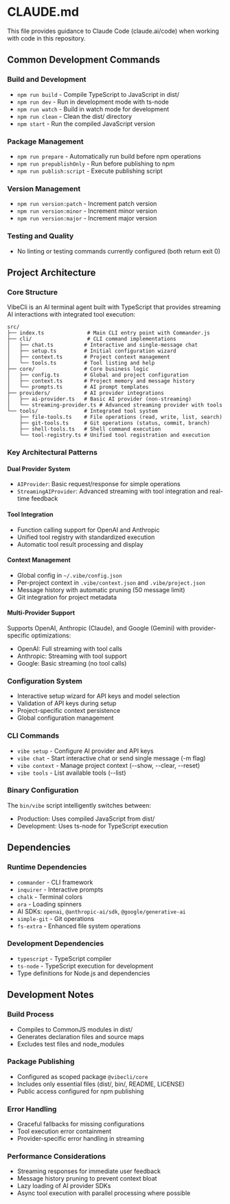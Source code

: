 # CLAUDE.md

This file provides guidance to Claude Code (claude.ai/code) when working with code in this repository.

## Common Development Commands

### Build and Development
- `npm run build` - Compile TypeScript to JavaScript in dist/
- `npm run dev` - Run in development mode with ts-node
- `npm run watch` - Build in watch mode for development
- `npm run clean` - Clean the dist/ directory
- `npm start` - Run the compiled JavaScript version

### Package Management
- `npm run prepare` - Automatically run build before npm operations
- `npm run prepublishOnly` - Run before publishing to npm
- `npm run publish:script` - Execute publishing script

### Version Management
- `npm run version:patch` - Increment patch version
- `npm run version:minor` - Increment minor version  
- `npm run version:major` - Increment major version

### Testing and Quality
- No linting or testing commands currently configured (both return exit 0)

## Project Architecture

### Core Structure
VibeCli is an AI terminal agent built with TypeScript that provides streaming AI interactions with integrated tool execution:

```
src/
├── index.ts              # Main CLI entry point with Commander.js
├── cli/                  # CLI command implementations
│   ├── chat.ts          # Interactive and single-message chat
│   ├── setup.ts         # Initial configuration wizard
│   ├── context.ts       # Project context management
│   └── tools.ts         # Tool listing and help
├── core/                # Core business logic
│   ├── config.ts        # Global and project configuration
│   ├── context.ts       # Project memory and message history
│   └── prompts.ts       # AI prompt templates
├── providers/           # AI provider integrations
│   ├── ai-provider.ts   # Basic AI provider (non-streaming)
│   └── streaming-provider.ts # Advanced streaming provider with tools
└── tools/               # Integrated tool system
    ├── file-tools.ts    # File operations (read, write, list, search)
    ├── git-tools.ts     # Git operations (status, commit, branch)
    ├── shell-tools.ts   # Shell command execution
    └── tool-registry.ts # Unified tool registration and execution
```

### Key Architectural Patterns

#### Dual Provider System
- `AIProvider`: Basic request/response for simple operations
- `StreamingAIProvider`: Advanced streaming with tool integration and real-time feedback

#### Tool Integration
- Function calling support for OpenAI and Anthropic
- Unified tool registry with standardized execution
- Automatic tool result processing and display

#### Context Management
- Global config in `~/.vibe/config.json`
- Per-project context in `.vibe/context.json` and `.vibe/project.json`
- Message history with automatic pruning (50 message limit)
- Git integration for project metadata

#### Multi-Provider Support
Supports OpenAI, Anthropic (Claude), and Google (Gemini) with provider-specific optimizations:
- OpenAI: Full streaming with tool calls
- Anthropic: Streaming with tool support
- Google: Basic streaming (no tool calls)

### Configuration System
- Interactive setup wizard for API keys and model selection
- Validation of API keys during setup
- Project-specific context persistence
- Global configuration management

### CLI Commands
- `vibe setup` - Configure AI provider and API keys
- `vibe chat` - Start interactive chat or send single message (-m flag)
- `vibe context` - Manage project context (--show, --clear, --reset)
- `vibe tools` - List available tools (--list)

### Binary Configuration
The `bin/vibe` script intelligently switches between:
- Production: Uses compiled JavaScript from dist/
- Development: Uses ts-node for TypeScript execution

## Dependencies

### Runtime Dependencies
- `commander` - CLI framework
- `inquirer` - Interactive prompts
- `chalk` - Terminal colors
- `ora` - Loading spinners
- AI SDKs: `openai`, `@anthropic-ai/sdk`, `@google/generative-ai`
- `simple-git` - Git operations
- `fs-extra` - Enhanced file system operations

### Development Dependencies
- `typescript` - TypeScript compiler
- `ts-node` - TypeScript execution for development
- Type definitions for Node.js and dependencies

## Development Notes

### Build Process
- Compiles to CommonJS modules in dist/
- Generates declaration files and source maps
- Excludes test files and node_modules

### Package Publishing
- Configured as scoped package `@vibecli/core`
- Includes only essential files (dist/, bin/, README, LICENSE)
- Public access configured for npm publishing

### Error Handling
- Graceful fallbacks for missing configurations
- Tool execution error containment
- Provider-specific error handling in streaming

### Performance Considerations
- Streaming responses for immediate user feedback
- Message history pruning to prevent context bloat
- Lazy loading of AI provider SDKs
- Async tool execution with parallel processing where possible